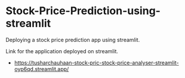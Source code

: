 # Stock-Price-Prediction-using-streamlit
Deploying a stock price prediction app using streamlit.

Link for the application deployed on streamlit.

- https://tusharchauhaan-stock-pric-stock-price-analyser-streamlit-oyp6qd.streamlit.app/
